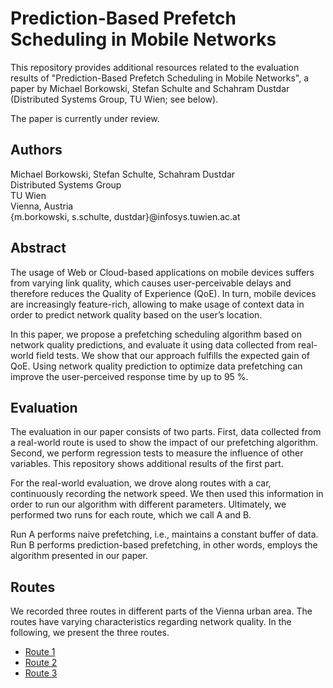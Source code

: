 # Prediction-Based Prefetch Scheduling in Mobile Networks

This repository provides additional resources related to the evaluation results of "Prediction-Based Prefetch Scheduling in Mobile Networks", a paper by Michael Borkowski, Stefan Schulte and Schahram Dustdar (Distributed Systems Group, TU Wien; see below).

The paper is currently under review.

## Authors
Michael Borkowski, Stefan Schulte, Schahram Dustdar  
Distributed Systems Group  
TU Wien  
Vienna, Austria  
{m.borkowski, s.schulte, dustdar}@infosys.tuwien.ac.at

## Abstract
The usage of Web or Cloud-based applications on mobile devices suffers from varying link quality, which causes user-perceivable delays and therefore reduces the Quality of Experience (QoE). In turn, mobile devices are increasingly feature-rich, allowing to make usage of context data in order to predict network quality based on the user’s location.

In this paper, we propose a prefetching scheduling algorithm based on network quality predictions, and evaluate it using data collected from real-world field tests. We show that our approach fulfills the expected gain of QoE. Using network quality prediction to optimize data prefetching can improve the user-perceived response time by up to 95 %.

## Evaluation
The evaluation in our paper consists of two parts. First, data collected from a real-world route is used to show the impact of our prefetching algorithm. Second, we perform regression tests to measure the influence of other variables. This repository shows additional results of the first part.

For the real-world evaluation, we drove along routes with a car, continuously recording the network speed. We then used this information in order to run our algorithm with different parameters. Ultimately, we performed two runs for each route, which we call A and B.

Run A performs naive prefetching, i.e., maintains a constant buffer of data. Run B performs prediction-based prefetching, in other words, employs the algorithm presented in our paper.

## Routes
We recorded three routes in different parts of the Vienna urban area. The routes have varying characteristics regarding network quality. In the following, we present the three routes.

* [Route 1](route-1)
* [Route 2](route-2)
* [Route 3](route-3)
